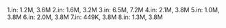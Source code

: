1.in: 1.2M, 3.6M
2.in: 1.6M, 3.2M
3.in: 6.5M, 7.2M
4.in: 2.1M, 3.8M
5.in: 1.0M, 3.8M
6.in: 2.0M, 3.8M
7.in: 449K, 3.8M
8.in: 1.3M, 3.8M